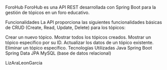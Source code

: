 ForoHub
ForoHub es una API REST desarrollada con Spring Boot para la gestión de tópicos en un foro educativo.

Funcionalidades
La API proporciona las siguientes funcionalidades básicas de CRUD (Create, Read, Update, Delete) para los tópicos:

Crear un nuevo tópico.
Mostrar todos los tópicos creados.
Mostrar un tópico específico por su ID.
Actualizar los datos de un tópico existente.
Eliminar un tópico específico.
Tecnologías Utilizadas
Java
Spring Boot
Spring Data JPA
MySQL (base de datos relacional)

LizAraLeonGarcia
